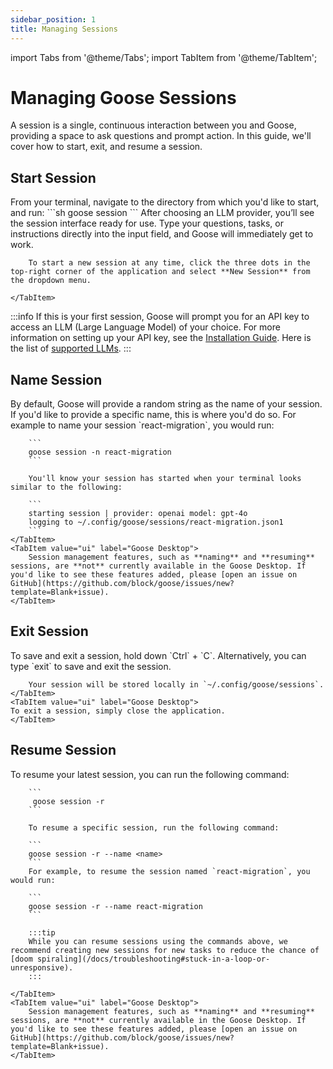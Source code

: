 ```yaml
---
sidebar_position: 1
title: Managing Sessions
---
```

import Tabs from '@theme/Tabs';
import TabItem from '@theme/TabItem';

# Managing Goose Sessions

A session is a single, continuous interaction between you and Goose, providing a space to ask questions and prompt action. In this guide, we'll cover how to start, exit, and resume a session. 


## Start Session 

<Tabs>
    <TabItem value="cli" label="Goose CLI" default>
        From your terminal, navigate to the directory from which you'd like to start, and run:
        ```sh
        goose session 
        ```
    </TabItem>
    <TabItem value="ui" label="Goose Desktop">
        After choosing an LLM provider, you’ll see the session interface ready for use. Type your questions, tasks, or instructions directly into the input field, and Goose will immediately get to work. 

        To start a new session at any time, click the three dots in the top-right corner of the application and select **New Session** from the dropdown menu.

    </TabItem>
</Tabs>

:::info
If this is your first session, Goose will prompt you for an API key to access an LLM (Large Language Model) of your choice. For more information on setting up your API key, see the [Installation Guide](/docs/getting-started/installation#set-llm-provider). Here is the list of [supported LLMs](/docs/getting-started/providers).
:::

## Name Session
<Tabs>
    <TabItem value="cli" label="Goose CLI" default>
        By default, Goose will provide a random string as the name of your session. If you'd like to provide a specific name, this is where you'd do so. For example to name your session `react-migration`, you would run:

        ```
        goose session -n react-migration
        ```

        You'll know your session has started when your terminal looks similar to the following:

        ```
        starting session | provider: openai model: gpt-4o
        logging to ~/.config/goose/sessions/react-migration.json1
        ```
    </TabItem>
    <TabItem value="ui" label="Goose Desktop">
        Session management features, such as **naming** and **resuming** sessions, are **not** currently available in the Goose Desktop. If you'd like to see these features added, please [open an issue on GitHub](https://github.com/block/goose/issues/new?template=Blank+issue).
    </TabItem>
</Tabs>

## Exit Session

<Tabs>
    <TabItem value="cli" label="Goose CLI" default>
        To save and exit a session, hold down `Ctrl` + `C`. Alternatively, you can type `exit` to save and exit the session.

        Your session will be stored locally in `~/.config/goose/sessions`.
    </TabItem>
    <TabItem value="ui" label="Goose Desktop">
    To exit a session, simply close the application.
    </TabItem>    

</Tabs>

## Resume Session

<Tabs>
    <TabItem value="cli" label="Goose CLI" default>
        To resume your latest session, you can run the following command:

        ```
         goose session -r
        ```

        To resume a specific session, run the following command: 

        ```
        goose session -r --name <name>
        ```
        For example, to resume the session named `react-migration`, you would run:

        ```
        goose session -r --name react-migration
        ```

        :::tip
        While you can resume sessions using the commands above, we recommend creating new sessions for new tasks to reduce the chance of [doom spiraling](/docs/troubleshooting#stuck-in-a-loop-or-unresponsive).
        :::

    </TabItem>
    <TabItem value="ui" label="Goose Desktop">
        Session management features, such as **naming** and **resuming** sessions, are **not** currently available in the Goose Desktop. If you'd like to see these features added, please [open an issue on GitHub](https://github.com/block/goose/issues/new?template=Blank+issue).
    </TabItem>
</Tabs>
